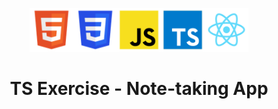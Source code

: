 <p align="center">
  <img src="./src/assets/logo-tpl-html.png" height="70px" width="70px"><img src="./src/assets/logo-tpl-css.png" height="70px" width="70px"><img src="./src/assets/logo-tpl-js.png" height="70px" width="70px"><img src="./src/assets/logo-tpl-ts.png" alt="Typescript" height="70px" width="70px" /><img src="./src/assets/logo-tpl-react.png" height="70px" width="70px">
</p>

<h1 align="center">TS Exercise - Note-taking App</h1>
